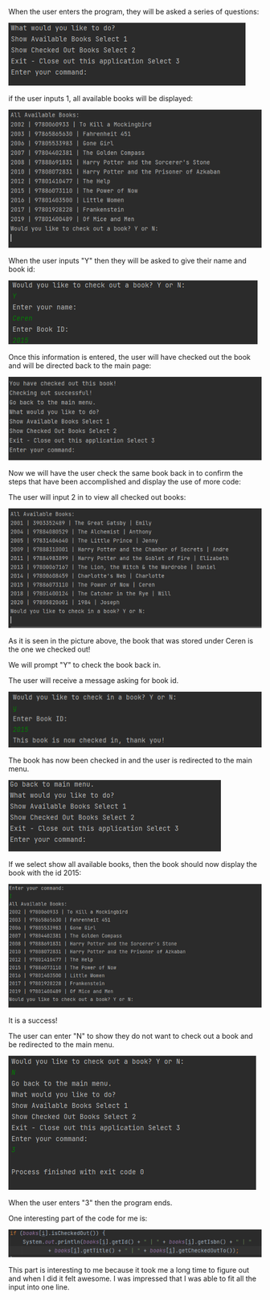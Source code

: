  When the user enters the program, they will be asked a series of questions:
 
![img_2.png](imgs/img_2.png)

if the user inputs 1, all available books will be displayed:

![img_3.png](imgs/img_3.png)

When the user inputs "Y" then they will be asked to give their name and book id:

![img_5.png](imgs/img_5.png)

Once this information is entered, the user will have checked out the book and will be directed back to the main page:

![img_6.png](imgs/img_6.png)

Now we will have the user check the same book back in to confirm the steps that have been accomplished and display the use of more code:

The user will input 2 in to view all checked out books:

![img_7.png](imgs/img_7.png)

As it is seen in the picture above, the book that was stored under Ceren is the one we checked out!

We will prompt "Y" to check the book back in.

The user will receive a message asking for book id.

![img_8.png](imgs/img_8.png)

The book has now been checked in and the user is redirected to the main menu.

![img_9.png](imgs/img_9.png)

If we select show all available books, then the book should now display the book with the id 2015:

![img_10.png](imgs/img_10.png)

It is a success!

The user can enter "N" to show they do not want to check out a book and be redirected to the main menu.

![img_11.png](imgs/img_11.png)

When the user enters "3" then the program ends.

One interesting part of the code for me is:

![img_12.png](imgs/img_12.png)

This part is interesting to me because it took me a long time to figure out and when I did it felt awesome. I was impressed that I was able to fit all the input into one line. 

